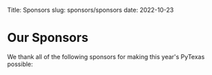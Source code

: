 Title: Sponsors
slug: sponsors/sponsors
date: 2022-10-23


# Our Sponsors
We thank all of the following sponsors for making this year's PyTexas possible:

<br>
<!-- 
<div class="container">
  <h3>Platinum</h3>
    <div class="row mb-4">
      <div class="col-4">
        <a href="https://octopus.energy/">
        <img src="/assets/img/sponsors/octopus-logo.png">
        </a>
      </div>
      <div class="col-4">
        <a href="https://www.elastic.co/">
        <img src="/assets/img/sponsors/elastic.png">
        </a>
      </div>
      <div class="col-4">
        <a href="https://www.rookout.com/">
        <img src="/assets/img/sponsors/Rookout_logo.png">
        </a>
      </div>
      <div class="col-4">
        <a href="https://scoutapm.com/">
        <img src="/assets/img/sponsors/scout-apm.png">
        </a>
      </div>

      <div class="col-4">
        <a href="https://devrelate.io/">
        <img src="/assets/img/sponsors/dev-relate.jpg">
        </a>
      </div>

    </div>
-->


#### Door Prize Sponsors
<div class="row mb-4">
  <div class="col-3">
    <a href="https://nostarch.com/">
    <img src="/theme/img/sponsors/no-starch.png" alt="No Starch Press logo">
    </a>
  </div>

</div>

#### Community Sponsors

<div class="row mb-4">
    <div class="col-3">
      <a href="https://2023.pythonwebconf.com/">
      <img src="/theme/img/sponsors/pwc23.png" alt="Python Web Conf Logo">
      </a>
    </div>
</div>

</div>


